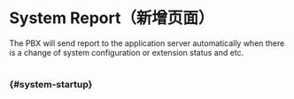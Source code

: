 # System Report（新增页面）

The PBX will send report to the application server automatically when there is a change of system configuration or extension status and etc.

# 

###  {#system-startup}



